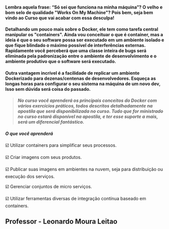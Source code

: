 #### Lembra aquela frase: “Só sei que funciona na minha máquina”? O velho e bom selo de qualidade "Works On My Machine"? Pois bem, seja bem vindo ao Curso que vai acabar com essa desculpa!

#### Detalhando um pouco mais sobre o Docker, ele tem como tarefa central manipular os "containers". Ainda vou conceituar o que é container, mas a ideia é que o seu software possa ser executado em um ambiente isolado e que fique blindado o máximo possível de interferências externas. Rapidamente você perceberá que uma classe inteira de bugs será eliminada pela padronização entre o ambiente de desenvolvimento e o ambiente produtivo que o software será executado.

#### Outra vantagem incrível é a facilidade de replicar um ambiente Dockerizado para dezenas/centenas de desenvolvedores. Esqueça as longas horas para configurar o seu sistema na máquina de um novo dev, Isso sem dúvida será coisa do passado.

> #### _No curso você aprenderá os principais conceitos do Docker com vários exercícios práticos, todos descritos detalhadamente na apostila que será disponibilizada no curso. Tudo que for ministrado no curso estará disponível na apostila, e ter esse suporte a mais, será um diferencial fantástico._


#### **_O que você aprenderá_**

:ballot_box_with_check: Utilizar containers para simplificar seus processos.

:ballot_box_with_check: Criar imagens com seus produtos.

:ballot_box_with_check: Publicar suas imagens em ambientes na nuvem, seja para distribuição ou execução dos serviços.

:ballot_box_with_check: Gerenciar conjuntos de micro serviços.

:ballot_box_with_check: Utilizar ferramentas diversas de integração contínua baseado em containers.


## **Professor - Leonardo Moura Leitao**
